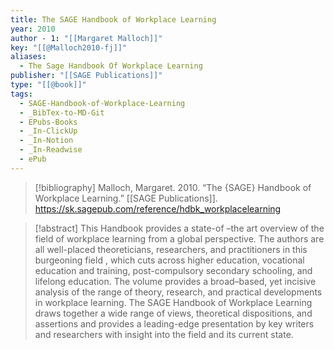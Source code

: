 ```yaml
---
title: The SAGE Handbook of Workplace Learning
year: 2010
author - 1: "[[Margaret Malloch]]"
key: "[[@Malloch2010-fj]]"
aliases:
  - The Sage Handbook Of Workplace Learning
publisher: "[[SAGE Publications]]"
type: "[[@book]]"
tags:
  - SAGE-Handbook-of-Workplace-Learning
  - _BibTex-to-MD-Git
  - EPubs-Books
  - _In-ClickUp
  - _In-Notion
  - _In-Readwise
  - ePub
---
```


> [!bibliography]
> Malloch, Margaret. 2010. “The {SAGE} Handbook of Workplace Learning.” [[SAGE Publications]]. https://sk.sagepub.com/reference/hdbk_workplacelearning

> [!abstract]
> This Handbook provides a state-of –the art overview of the field of workplace learning from a global perspective. The authors are all well-placed theoreticians, researchers, and practitioners in this burgeoning field , which cuts across higher education, vocational education and training, post-compulsory secondary schooling, and lifelong education. The volume provides a broad–based, yet incisive analysis of the range of theory, research, and practical developments in workplace learning. The SAGE Handbook of Workplace Learning draws together a wide range of views, theoretical dispositions, and assertions and provides a leading-edge presentation by key writers and researchers with insight into the field and its current state.